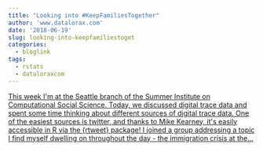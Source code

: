 ```yaml
---
title: "Looking into #KeepFamiliesTogether"
author: 'www.datalorax.com'
date: '2018-06-19'
slug: looking-into-keepfamiliestoget
categories:
  - bloglink
tags:
  - rstats
  - dataloraxcom
---
```


[This week I'm at the Seattle branch of the Summer Institute on Computational Social Science. Today, we discussed digital trace data and spent some time thinking about different sources of digital trace data. One of the easiest sources is twitter, and thanks to Mike Kearney, it's easily accessible in R via the {rtweet} package! I joined a group addressing a topic I find myself dwelling on throughout the day - the immigration crisis at the...<click to read more>](http://www.dandersondata.com/post/looking-into-keepfamiliestogether/)

